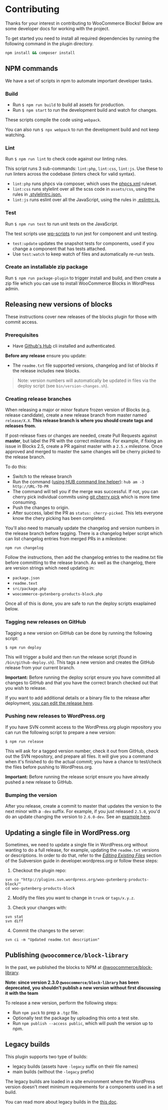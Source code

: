 # Contributing

Thanks for your interest in contributing to WooCommerce Blocks! Below are some developer docs for working with the project.

To get started you need to install all required dependencies by running the following command in the plugin directory.

```bash
npm install && composer install
```

## NPM commands

We have a set of scripts in npm to automate important developer tasks.

### Build

-   Run `$ npm run build` to build all assets for production.
-   Run `$ npm start` to run the development build and watch for changes.

These scripts compile the code using `webpack`.

You can also run `$ npx webpack` to run the development build and not keep watching.

### Lint

Run `$ npm run lint` to check code against our linting rules.

This script runs 3 sub-commands: `lint:php`, `lint:css`, `lint:js`. Use these to run linters across the codebase (linters check for valid syntax).

-   `lint:php` runs phpcs via composer, which uses the [phpcs.xml](https://github.com/woocommerce/woocommerce-gutenberg-products-block/blob/master/phpcs.xml) ruleset.
-   `lint:css` runs stylelint over all the scss code in `assets/css`, using the rules in [.stylelintrc.json.](https://github.com/woocommerce/woocommerce-gutenberg-products-block/blob/master/.stylelintrc.json)
-   `lint:js` runs eslint over all the JavaScript, using the rules in [.eslintrc.js.](https://github.com/woocommerce/woocommerce-gutenberg-products-block/blob/master/.eslintrc.js)

### Test

Run `$ npm run test` to run unit tests on the JavaScript.

The test scripts use [wp-scripts](https://github.com/WordPress/gutenberg/tree/master/packages/scripts) to run jest for component and unit testing.

-   `test:update` updates the snapshot tests for components, used if you change a component that has tests attached.
-   Use `test:watch` to keep watch of files and automatically re-run tests.

### Create an installable zip package

Run `$ npm run package-plugin` to trigger install and build, and then create a zip file which you can use to install WooCommerce Blocks in WordPress admin.

## Releasing new versions of blocks

These instructions cover new releases of the blocks plugin for those with commit access.

### Prerequisites

-   Have [Github's Hub](https://github.com/github/hub) cli installed and authenticated.

**Before any release** ensure you update:

-   The `readme.txt` file supported versions, changelog and list of blocks if the release includes new blocks.

> Note: version numbers will automatically be updated in files via the deploy script (see `bin/version-changes.sh`).

### Creating release branches

When releasing a major or minor feature frozen version of Blocks (e.g. release candidate), create a new release branch from master named `release/X.X`. **This release branch is where you should create tags and releases from.**

If post-release fixes or changes are needed, create Pull Requests against **master**, but label the PR with the correct milestone. For example, if fixing an issue in Blocks 2.5, create a PR against master with a `2.5.x` milestone. Once approved and merged to master the same changes will be cherry picked to the release branch.

To do this:

-   Switch to the release branch
-   Run the command ([using HUB command line helper](https://hub.github.com/hub-am.1.html)): `hub am -3 http://URL-TO-PR`
-   The command will tell you if the merge was successful. If not, you can cherry pick individual commits using [git cherry pick](https://git-scm.com/docs/git-cherry-pick) which is more time consuming.
-   Push the changes to origin.
-   After success, label the PR as `status: cherry-picked`. This lets everyone know the chery picking has been completed.

You'll also need to manually update the changelog and version numbers in the release branch before tagging. There is a changelog helper script which can list changelog entries from merged PRs in a milestone:

`npm run changelog`

Follow the instructions, then add the changelog entries to the readme.txt file before committing to the release branch. As well as the changelog, there are version strings which need updating in:

-   `package.json`
-   `readme.text`
-   `src/package.php`
-   `woocommerce-gutenberg-products-block.php`

Once all of this is done, you are safe to run the deploy scripts exaplained below.

### Tagging new releases on GitHub

Tagging a new version on GitHub can be done by running the following script:

```shell
$ npm run deploy
```

This will trigger a build and then run the release script (found in `/bin/github-deploy.sh`). This tags a new version and creates the GitHub release from your current branch.

**Important:** Before running the deploy script ensure you have committed all changes to GitHub and that you have the correct branch checked out that you wish to release.

If you want to add additional details or a binary file to the release after deployment, [you can edit the release here](https://github.com/woocommerce/woocommerce-gutenberg-products-block/releases).

### Pushing new releases to WordPress.org

If you have SVN commit access to the WordPress.org plugin repository you can run the following script to prepare a new version:

```shell
$ npm run release
```

This will ask for a tagged version number, check it out from GitHub, check out the SVN repository, and prepare all files. It will give you a command when it's finished to do the actual commit; you have a chance to test/check the files before pushing to WordPress.org.

**Important:** Before running the release script ensure you have already pushed a new release to GitHub.

### Bumping the version

After you release, create a commit to master that updates the version to the next minor with a `-dev` suffix. For example, if you just released `2.5.0`, you'd do an update changing the version to `2.6.0-dev`. See an [example here](https://github.com/woocommerce/woocommerce-gutenberg-products-block/commit/e27f053e7be0bf7c1d376f5bdb9d9999190ce158).

## Updating a single file in WordPress.org

Sometimes, we need to update a single file in WordPress.org without wanting to do a full release, for example, updating the `readme.txt` versions or descriptions. In order to do that, refer to the _[Editing Existing Files](https://developer.wordpress.org/plugins/wordpress-org/how-to-use-subversion/#editing-existing-files)_ section of the Subversion guide in developer.wordpress.org or follow these steps:

1. Checkout the plugin repo:

```
svn co "http://plugins.svn.wordpress.org/woo-gutenberg-products-block/"
cd woo-gutenberg-products-block
```

2. Modify the files you want to change in `trunk` or `tags/x.y.z`.

3. Check your changes with:

```
svn stat
svn diff
```

4. Commit the changes to the server:

```
svn ci -m "Updated readme.txt description"
```

## Publishing `@woocommerce/block-library`

In the past, we published the blocks to NPM at [@woocommerce/block-library](https://www.npmjs.com/package/@woocommerce/block-library).

**Note: since version 2.3.0 `@woocommerce/block-library` has been deprecated, you shouldn't publish a new version without first discussing it with the team**

To release a new version, perform the following steps:

-   Run `npm pack` to prep a `.tgz` file.
-   Optionally test the package by uploading this onto a test site.
-   Run `npm publish --access public`, which will push the version up to npm.

## Legacy builds

This plugin supports two type of builds:

-   legacy builds (assets have `-legacy` suffix on their file names)
-   main builds (without the `-legacy` prefix)

The legacy builds are loaded in a site environment where the WordPress version doesn't meet minimum requirements for a components used in a set build.

You can read more about legacy builds in the [this doc](./assets/js/legacy/README.md).
